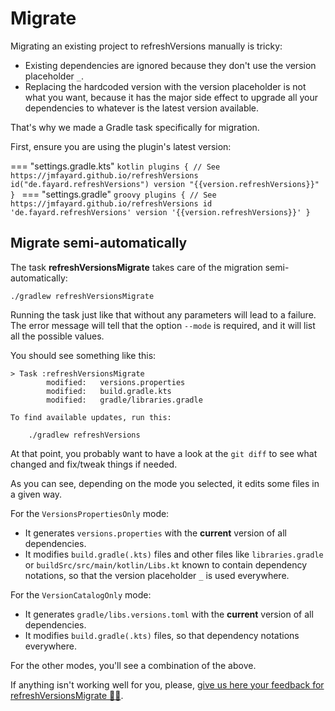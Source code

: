 # Migrate

Migrating an existing project to refreshVersions manually is tricky:

- Existing dependencies are ignored because they don't use the version placeholder `_`.
- Replacing the hardcoded version with the version placeholder is not what you want, because it has the major side effect to upgrade all your dependencies to whatever is the latest version available.

That's why we made a Gradle task specifically for migration.

First, ensure you are using the plugin's latest version:

=== "settings.gradle.kts"
    ```kotlin
    plugins {
        // See https://jmfayard.github.io/refreshVersions
        id("de.fayard.refreshVersions") version "{{version.refreshVersions}}"
    }
    ```
=== "settings.gradle"
    ```groovy
    plugins {
        // See https://jmfayard.github.io/refreshVersions
        id 'de.fayard.refreshVersions' version '{{version.refreshVersions}}'
    }
    ```

## Migrate semi-automatically

The task **refreshVersionsMigrate** takes care of the migration semi-automatically:

```shell
./gradlew refreshVersionsMigrate
```

Running the task just like that without any parameters will lead to a failure. The error message will tell that the option `--mode` is required, and it will list all the possible values.

You should see something like this:

```
> Task :refreshVersionsMigrate
        modified:   versions.properties
        modified:   build.gradle.kts
        modified:   gradle/libraries.gradle

To find available updates, run this:

    ./gradlew refreshVersions

```

At that point, you probably want to have a look at the `git diff` to see what changed and fix/tweak things if needed.

As you can see, depending on the mode you selected, it edits some files in a given way.

For the `VersionsPropertiesOnly` mode:

- It generates `versions.properties` with the **current** version of all dependencies.
- It modifies `build.gradle(.kts)` files and other files like `libraries.gradle` or `buildSrc/src/main/kotlin/Libs.kt` known to contain dependency notations, so that the version placeholder `_` is used everywhere.

For the `VersionCatalogOnly` mode:
- It generates `gradle/libs.versions.toml` with the **current** version of all dependencies.
- It modifies `build.gradle(.kts)` files, so that dependency notations everywhere.

For the other modes, you'll see a combination of the above.

If anything isn't working well for you, please, [give us here your feedback for refreshVersionsMigrate 👍🏼](https://github.com/jmfayard/refreshVersions/discussions/396).
